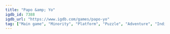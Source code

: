 ```yaml
---
title: "Papo &amp; Yo"
igdb_id: 7388
igdb_url: "https://www.igdb.com/games/papo-yo"
tag: ["Main game", "Minority", "Platform", "Puzzle", "Adventure", "Indie", "Single player", "Third person", "Action", "Fantasy"]
---
```

